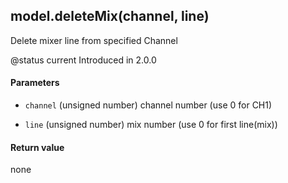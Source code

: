 <!-- This file was generated by the script. Do not edit it, any changes will be lost! -->

## model.deleteMix(channel, line)



Delete mixer line from specified Channel  

@status current Introduced in 2.0.0


#### Parameters

* `channel` (unsigned number) channel number (use 0 for CH1)

* `line` (unsigned number) mix number (use 0 for first line(mix))



#### Return value

none

